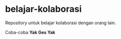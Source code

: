 # belajar-kolaborasi
Repository untuk belajar kolaborasi dengan orang lain. 

Coba-coba **Yak Ges Yak**
